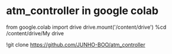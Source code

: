 # atm_controller in google colab

from google.colab import drive
drive.mount('/content/drive')
%cd /content/drive/My drive

!git clone https://github.com/JUNHO-BOO/atm_controller
